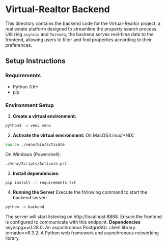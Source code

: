 # Virtual-Realtor Backend

This directory contains the backend code for the Virtual-Realtor project, a real estate platform designed to streamline the property search process. Utilizing `asyncio` and `Tornado`, the backend serves real-time data to the frontend, allowing users to filter and find properties according to their preferences.

## Setup Instructions

### Requirements
- Python 3.6+
- pip

### Environment Setup

1. **Create a virtual environment:**
```bash
python3 -m venv venv
```
2. **Activate the virtual environment:**
On MacOS/Linux/*NIX:
```bash
source ./venv/bin/activate
```
On Windows (Powershell):
```bash
./venv/Scripts/Activate.ps1
```
3. **Install dependencies:**
```bash
pip install -r requirements.txt
```
4. **Running the Server**
Execute the following command to start the backend server:
```bash
python -m backend
```
The server will start listening on http://localhost:8888. Ensure the frontend is configured to communicate with this endpoint.
**Dependencies**
asyncpg==0.28.0: An asynchronous PostgreSQL client library.
tornado==6.3.2: A Python web framework and asynchronous networking library.